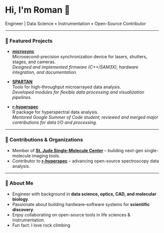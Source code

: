 # Hi, I'm Roman 👋  

Engineer | Data Science • Instrumentation • Open-Source Contributor  

---

### 🔧 Featured Projects

- [**microsync**](https://github.com/stjude-smc/microsync)  
  Microsecond-precision synchronization device for lasers, shutters, stages, and cameras.  
  *Designed and implemented firmware (C++/SAM3X), hardware integration, and documentation.*  

- [**SPARTAN**](https://github.com/stjude-smc/SPARTAN)  
  Tools for high-throughput microarrayed data analysis.  
  *Developed modules for flexible data processing and visualization pipelines.*  

- [**r-hyperspec**](https://github.com/r-hyperspec/hySpc.read.spe)  
  R package for hyperspectral data analysis.  
  *Mentored Google Summer of Code student; reviewed and merged major contributions for data I/O and processing.*  

---

### 📌 Contributions & Organizations
- Member of [**St. Jude Single-Molecule Center**](https://github.com/stjude-smc) – building next-gen single-molecule imaging tools.  
- Contributor to [**r-hyperspec**](https://github.com/r-hyperspec) – advancing open-source spectroscopy data analysis.  

---

### 🌱 About Me
- Engineer with background in **data science, optics, CAD, and molecular biology**.  
- Passionate about building hardware–software systems for **scientific discovery**.  
- Enjoy collaborating on open-source tools in life sciences & instrumentation.
- Fun fact: I love rock climbing

